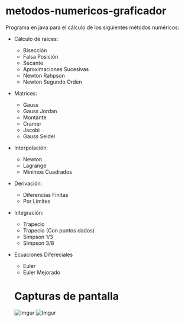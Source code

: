 # metodos-numericos-graficador

Programa en java para el cálculo de los siguientes métodos numéricos:

* Cálculo de raices:
  - Bisección
  - Falsa Posición
  - Secante
  - Aproximaciones Sucesivas
  - Newton Rahpson
  - Newton Segundo Orden
  
* Matrices:
  - Gauss
  - Gauss Jordan
  - Montante
  - Cramer
  - Jacobi
  - Gauss Seidel
  
* Interpolación:
  - Newton
  - Lagrange
  - Minimos Cuadrados
  
* Derivación:
  - Diferencias Finitas
  - Por Limites
  
* Integración:
  - Trapecio
  - Trapecio (Con puntos dados)
  - Simpson 1/3
  - Simpson 3/8
  
* Ecuaciones Difereciales
  - Euler
  - Euler Mejorado
  
  # Capturas de pantalla
  
  ![Imgur](https://i.imgur.com/rhjvxBr.png)
  ![Imgur](https://i.imgur.com/dvKjABQ.png)

